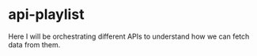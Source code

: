 # api-playlist
Here I will be orchestrating different APIs to understand how we can fetch data from them.

